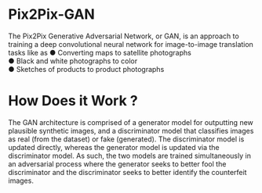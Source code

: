 # Pix2Pix-GAN
The Pix2Pix Generative Adversarial Network, or
GAN, is an approach to training a deep
convolutional neural network for image-to-image
translation tasks like as
● Converting maps to satellite photographs<br>
● Black and white photographs to color<br>
● Sketches of products to product photographs<br>
<h1>How Does it Work ?</h1>
The GAN architecture is comprised of a generator model for outputting
new plausible synthetic images, and a discriminator model that classifies
images as real (from the dataset) or fake (generated). The discriminator
model is updated directly, whereas the generator model is updated via
the discriminator model. As such, the two models are trained
simultaneously in an adversarial process where the generator seeks to
better fool the discriminator and the discriminator seeks to better
identify the counterfeit images.
